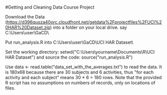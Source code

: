 #Getting and Cleaning Data Course Project

Download the Data (https://d396qusza40orc.cloudfront.net/getdata%2Fprojectfiles%2FUCI%20HAR%20Dataset.zip) into a folder on your local drive. say C:\Users\user\GaCD\

Put run_analysis.R into C:\Users\user\GaCD\UCI HAR Dataset\

Set the working directory: setwd("C:\Users\yourname\Documents\R\UCI HAR Dataset\") and source the code: source("run_analysis.R")

Use data <- read.table("data_set_with_the_averages.txt") to read the data. It is 180x68 because there are 30 subjects and 6 activities, thus "for each activity and each subject" means 30 * 6 = 180 rows. Note that the provided R script has no assumptions on numbers of records, only on locations of files.